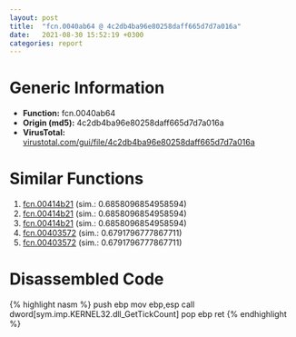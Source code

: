 ```yaml
---
layout: post
title:  "fcn.0040ab64 @ 4c2db4ba96e80258daff665d7d7a016a"
date:   2021-08-30 15:52:19 +0300
categories: report
---
```


# Generic Information
- **Function:** fcn.0040ab64
- **Origin (md5):** 4c2db4ba96e80258daff665d7d7a016a
- **VirusTotal:** [virustotal.com/gui/file/4c2db4ba96e80258daff665d7d7a016a][virustotal_ref]



# Similar Functions

1. [fcn.00414b21][similar_1_ref] (sim.: 0.6858096854958594)
2. [fcn.00414b21][similar_2_ref] (sim.: 0.6858096854958594)
3. [fcn.00414b21][similar_3_ref] (sim.: 0.6858096854958594)
4. [fcn.00403572][similar_4_ref] (sim.: 0.6791796777867711)
5. [fcn.00403572][similar_5_ref] (sim.: 0.6791796777867711)


# Disassembled Code

{% highlight nasm %}
push ebp
mov ebp,esp
call dword[sym.imp.KERNEL32.dll_GetTickCount]
pop ebp
ret 
{% endhighlight %}


[similar_1_ref]: /report/fcn.00414b21@152885a790b99953ce23874f0947b7bd
[similar_2_ref]: /report/fcn.00414b21@fb9b7d22bc1c143ac66b0575cbdd088d
[similar_3_ref]: /report/fcn.00414b21@912f1d013a0d6151bc7a7cef6da1b2a0
[similar_4_ref]: /report/fcn.00403572@3a783d6a0e3505903843983e413a529e
[similar_5_ref]: /report/fcn.00403572@57989f43bf24a9272122210a17558c3d
[virustotal_ref]: https://www.virustotal.com/gui/file/4c2db4ba96e80258daff665d7d7a016a